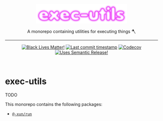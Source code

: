 <p align="center" width="100%">
  <img width="300" src="./exec-utils.png">
</p>

<p align="center" width="100%">
A monorepo containing utilities for executing things 🪓
</p>

<hr />

<!-- badges-start -->

<div align="center">

[![Black Lives Matter!][x-badge-blm-image]][x-badge-blm-link]
[![Last commit timestamp][x-badge-lastcommit-image]][x-badge-repo-link]
[![Codecov][x-badge-codecov-image]][x-badge-codecov-link]
[![Uses Semantic Release!][x-badge-semanticrelease-image]][x-badge-semanticrelease-link]

</div>

<!-- badges-end -->

<br />

# exec-utils

TODO

This monorepo contains the following packages:

- [`@-xun/run`](./packages/run)

[x-badge-blm-image]: https://xunn.at/badge-blm 'Join the movement!'
[x-badge-blm-link]: https://xunn.at/donate-blm
[x-badge-codecov-image]:
  https://img.shields.io/codecov/c/github/Xunnamius/exec-utils/main?style=flat-square&token=HWRIOBAAPW
  'Is this package well-tested?'
[x-badge-codecov-link]: https://codecov.io/gh/Xunnamius/exec-utils
[x-badge-lastcommit-image]:
  https://img.shields.io/github/last-commit/Xunnamius/exec-utils?style=flat-square
  'Latest commit timestamp'
[x-badge-license-link]:
  https://github.com/Xunnamius/exec-utils/blob/main/LICENSE
[x-badge-repo-link]: https://github.com/Xunnamius/exec-utils
[x-badge-semanticrelease-image]:
  https://xunn.at/badge-semantic-release
  'This repo practices continuous integration and deployment!'
[x-badge-semanticrelease-link]:
  https://github.com/semantic-release/semantic-release
[1]: https://github.com/conventional-changelog/conventional-changelog
[2]: https://github.com/Xunnamius/symbiote
[3]:
  https://github.com/conventional-changelog/conventional-changelog/tree/master/packages/conventional-changelog-core#api
[4]:
  https://github.com/conventional-changelog/conventional-changelog/tree/master/packages/conventional-changelog-core#tagprefix
